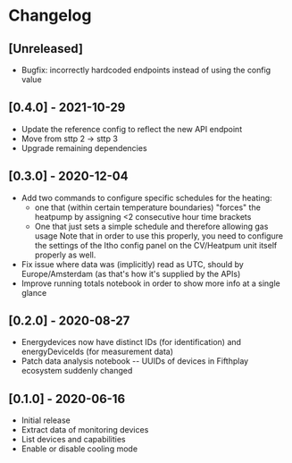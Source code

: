 # Changelog

## [Unreleased]
* Bugfix: incorrectly hardcoded endpoints instead of using the config value

## [0.4.0] - 2021-10-29
* Update the reference config to reflect the new API endpoint
* Move from sttp 2 -> sttp 3
* Upgrade remaining dependencies

## [0.3.0] - 2020-12-04
* Add two commands to configure specific schedules for the heating:
  * one that (within certain temperature boundaries) "forces" the heatpump by assigning <2 consecutive hour time brackets
  * One that just sets a simple schedule and therefore allowing gas usage
  Note that in order to use this properly, you need to configure the settings of the Itho config panel on the CV/Heatpum unit itself properly as well. 
* Fix issue where data was (implicitly) read as UTC, should by Europe/Amsterdam (as that's how it's supplied by the APIs)
* Improve running totals notebook in order to show more info at a single glance

## [0.2.0] - 2020-08-27
* Energydevices now have distinct IDs (for identification) and energyDeviceIds (for measurement data)
* Patch data analysis notebook -- UUIDs of devices in Fifthplay ecosystem suddenly changed

## [0.1.0] - 2020-06-16
* Initial release
* Extract data of monitoring devices
* List devices and capabilities
* Enable or disable cooling mode
